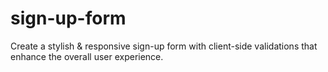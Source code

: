 # sign-up-form

Create a stylish & responsive sign-up form with client-side validations that enhance the overall user experience.
